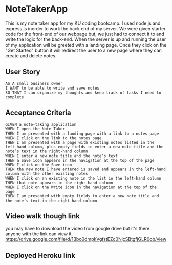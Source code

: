 # NoteTakerApp
This is my note taker app for my KU coding bootcamp. I used node.js and express.js inorder to work the back end of my server. We were given starter code for the front-end of our webpage but, we just had to connect it to and write the logic for the back-end. When the server is up and running the user of my application will be greeted with a landing page. Once they click on the "Get Started" button it will redirect the user to a new page where they can create and delete notes. 



## User Story

```
AS A small business owner
I WANT to be able to write and save notes
SO THAT I can organize my thoughts and keep track of tasks I need to complete
```


## Acceptance Criteria

```
GIVEN a note-taking application
WHEN I open the Note Taker
THEN I am presented with a landing page with a link to a notes page
WHEN I click on the link to the notes page
THEN I am presented with a page with existing notes listed in the left-hand column, plus empty fields to enter a new note title and the note’s text in the right-hand column
WHEN I enter a new note title and the note’s text
THEN a Save icon appears in the navigation at the top of the page
WHEN I click on the Save icon
THEN the new note I have entered is saved and appears in the left-hand column with the other existing notes
WHEN I click on an existing note in the list in the left-hand column
THEN that note appears in the right-hand column
WHEN I click on the Write icon in the navigation at the top of the page
THEN I am presented with empty fields to enter a new note title and the note’s text in the right-hand column
```

## Video walk though link
you may have to download the video from google drive but it's there. anyone with the link can view it.
https://drive.google.com/file/d/1Bbo0dmpkVgfstEZc0NjcSBtgfjGLR0ob/view

## Deployed Heroku link